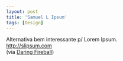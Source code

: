 ```yaml
---
layout: post
title: 'Samuel L Ipsum'
tags: [Design]
---
```


Alternativa bem interessante p/ Lorem Ipsum.<br>
<http://slipsum.com><br>
(via [Daring Fireball](http://daringfireball.net/linked/2011/09/20/samuel-l-ipsum))
